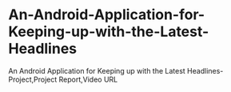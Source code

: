 # An-Android-Application-for-Keeping-up-with-the-Latest-Headlines
An Android Application for Keeping up with the Latest Headlines-Project,Project Report,Video URL
